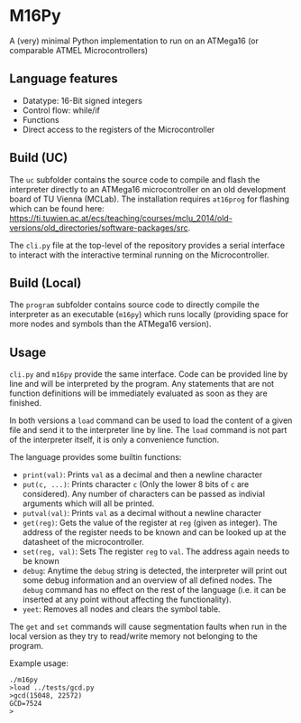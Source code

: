 M16Py
===============

A (very) minimal Python implementation to run on an ATMega16 (or comparable ATMEL Microcontrollers)

Language features
-------------------
* Datatype: 16-Bit signed integers
* Control flow: while/if
* Functions
* Direct access to the registers of the Microcontroller

Build (UC)
----------------
The `uc` subfolder contains the source code to compile and flash the interpreter directly to an ATMega16 microcontroller on an old development board of TU Vienna (MCLab). The installation requires `at16prog` for flashing which can be found here: https://ti.tuwien.ac.at/ecs/teaching/courses/mclu_2014/old-versions/old_directories/software-packages/src.

The `cli.py` file at the top-level of the repository provides a serial interface to interact with the interactive terminal running on the Microcontroller.


Build (Local)
------------------
The `program` subfolder contains source code to directly compile the interpreter as an executable (`m16py`) which runs locally (providing space for more nodes and symbols than the ATMega16 version).

Usage
----------------
`cli.py` and `m16py` provide the same interface. Code can be provided line by line and will be interpreted by the program. Any statements that are not function definitions will be immediately evaluated as soon as they are finished.

In both versions a `load` command can be used to load the content of a given file and send it to the interpreter line by line. The `load` command is not part of the interpreter itself, it is only a convenience function.

The language provides some builtin functions:
* `print(val)`: Prints `val` as a decimal and then a newline character
* `put(c, ...)`: Prints character `c` (Only the lower 8 bits of `c` are considered). Any number of characters can be passed as indivial arguments which will all be printed.
* `putval(val)`: Prints `val` as a decimal without a newline character
* `get(reg)`: Gets the value of the register at `reg` (given as integer). The address of the register needs to be known and can be looked up at the datasheet of the microcontroller.
* `set(reg, val)`: Sets The register `reg` to `val`. The address again needs to be known
* `debug`: Anytime the `debug` string is detected, the interpreter will print out some debug information and an overview of all defined nodes. The `debug` command has no effect on the rest of the language (i.e. it can be inserted at any point without affecting the functionality).
* `yeet`: Removes all nodes and clears the symbol table.

The `get` and `set` commands will cause segmentation faults when run in the local version as they try to read/write memory not belonging to the program.

Example usage:
```
./m16py
>load ../tests/gcd.py
>gcd(15048, 22572)
GCD=7524
>
```